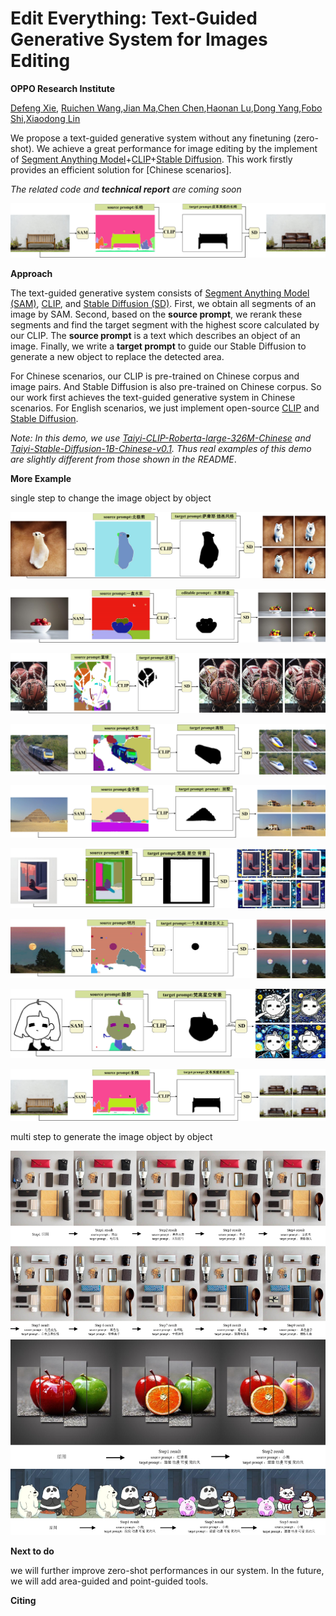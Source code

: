# Edit Everything: Text-Guided Generative System for Images Editing
**OPPO Research Institute**

[Defeng Xie](xiedefeng@oppo.com), [Ruichen Wang](wangruichen@oppo.com),[Jian Ma](majian2@oppo.com),[Chen Chen](chenchen4@oppo.com),[Haonan Lu](luhaonan@oppo.com),[Dong Yang](dongyang3-c@my.cityu.edu.hk),[Fobo Shi](foboshi99@gmail.com),[Xiaodong Lin](lin@business.rutgers.edu)   


We propose a text-guided generative system without any finetuning (zero-shot). We achieve a great performance for image editing by the implement of [Segment Anything Model](https://github.com/facebookresearch/segment-anything)+[CLIP](https://github.com/openai/CLIP)+[Stable Diffusion](https://github.com/Stability-AI/stablediffusion). This work firstly provides an efficient solution for [Chinese scenarios]. 

*The related code and **technical report** are coming soon*

![](./Image/first.png)

**Approach**

The text-guided generative system consists of [Segment Anything Model (SAM)](https://github.com/facebookresearch/segment-anything), [CLIP](https://github.com/openai/CLIP), and [Stable Diffusion (SD)](https://github.com/Stability-AI/stablediffusion). First, we obtain all segments of an image by SAM. Second, based on the **source prompt**,  we rerank these segments and find the target segment with the highest score calculated by our CLIP. The **source prompt** is a text which describes an object of an image. Finally, we write a **target prompt** to guide our Stable Diffusion to generate a new object to replace the detected area. 

For Chinese scenarios, our CLIP is pre-trained on Chinese corpus and image pairs. And Stable Diffusion is also pre-trained on Chinese corpus. So our work first achieves the text-guided generative system in Chinese scenarios. For English scenarios, we just implement open-source [CLIP](https://github.com/openai/CLIP) and [Stable Diffusion](https://github.com/Stability-AI/stablediffusion).

*Note:  In this demo, we use [Taiyi-CLIP-Roberta-large-326M-Chinese](Taiyi-CLIP-Roberta-large-326M-Chinese) and  [Taiyi-Stable-Diffusion-1B-Chinese-v0.1](https://huggingface.co/IDEA-CCNL/Taiyi-Stable-Diffusion-1B-Chinese-v0.1). Thus real examples of this demo are slightly different from those shown in the README*.




**More Example**

single step to change the image object by object

![](./Image/图片5.png "Example 1")

![](./Image/图片6.png "Example 2")

![](./Image/图片9.png "Example 3")

![](./Image/图片2.png "Example 4")

![](./Image/图片3.png "Example 5")

![](./Image/图片4.png "Example 6")

![](./Image/图片7.png "Example 7")

![](./Image/图片8.png "Example 8")

![](./Image/图片1.png "Example 9")



multi step to generate the image object by object

![](./Image/连续3.png "Multi step generation Example 1")
![](./Image/连续2.png "Multi step generation Example 2")
![](./Image/连续1.png "Multi step generation Example 3")






**Next to do**

we will further improve zero-shot performances in our system. In the future, we will add area-guided and point-guided tools.

**Citing**
```

```

